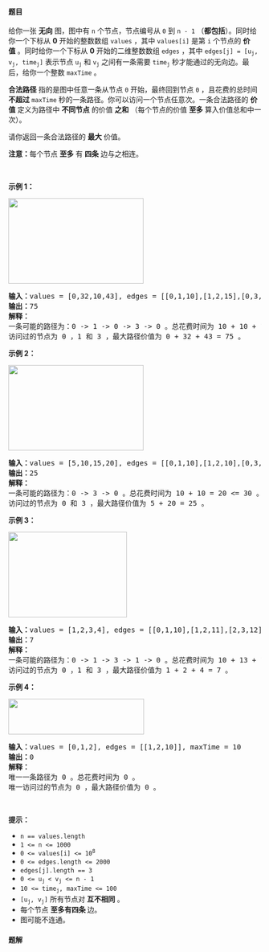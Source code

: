 #### 题目
<p>给你一张 <strong>无向</strong>&nbsp;图，图中有 <code>n</code>&nbsp;个节点，节点编号从 <code>0</code>&nbsp;到 <code>n - 1</code>&nbsp;（<strong>都包括</strong>）。同时给你一个下标从 <strong>0</strong>&nbsp;开始的整数数组&nbsp;<code>values</code>&nbsp;，其中&nbsp;<code>values[i]</code>&nbsp;是第 <code>i</code>&nbsp;个节点的 <strong>价值</strong>&nbsp;。同时给你一个下标从 <strong>0</strong>&nbsp;开始的二维整数数组&nbsp;<code>edges</code>&nbsp;，其中&nbsp;<code>edges[j] = [u<sub>j</sub>, v<sub>j</sub>, time<sub>j</sub>]</code>&nbsp;表示节点&nbsp;<code>u<sub>j</sub></code> 和&nbsp;<code>v<sub>j</sub></code>&nbsp;之间有一条需要&nbsp;<code>time<sub>j</sub></code>&nbsp;秒才能通过的无向边。最后，给你一个整数&nbsp;<code>maxTime</code>&nbsp;。</p>

<p><strong>合法路径</strong>&nbsp;指的是图中任意一条从节点&nbsp;<code>0</code>&nbsp;开始，最终回到节点 <code>0</code>&nbsp;，且花费的总时间 <strong>不超过</strong>&nbsp;<code>maxTime</code> 秒的一条路径。你可以访问一个节点任意次。一条合法路径的 <b>价值</b>&nbsp;定义为路径中 <strong>不同节点</strong>&nbsp;的价值 <strong>之和</strong>&nbsp;（每个节点的价值 <strong>至多</strong>&nbsp;算入价值总和中一次）。</p>

<p>请你返回一条合法路径的 <strong>最大</strong>&nbsp;价值。</p>

<p><strong>注意：</strong>每个节点 <strong>至多</strong>&nbsp;有 <strong>四条</strong>&nbsp;边与之相连。</p>

<p>&nbsp;</p>

<p><strong>示例 1：</strong></p>

<p><img alt="" src="https://assets.leetcode.com/uploads/2021/10/19/ex1drawio.png" style="width: 269px; height: 170px;" /></p>

<pre>
<b>输入：</b>values = [0,32,10,43], edges = [[0,1,10],[1,2,15],[0,3,10]], maxTime = 49
<b>输出：</b>75
<strong>解释：</strong>
一条可能的路径为：0 -&gt; 1 -&gt; 0 -&gt; 3 -&gt; 0 。总花费时间为 10 + 10 + 10 + 10 = 40 &lt;= 49 。
访问过的节点为 0 ，1 和 3 ，最大路径价值为 0 + 32 + 43 = 75 。
</pre>

<p><strong>示例 2：</strong></p>

<p><img alt="" src="https://assets.leetcode.com/uploads/2021/10/19/ex2drawio.png" style="width: 269px; height: 170px;" /></p>

<pre>
<b>输入：</b>values = [5,10,15,20], edges = [[0,1,10],[1,2,10],[0,3,10]], maxTime = 30
<b>输出：</b>25
<strong>解释：</strong>
一条可能的路径为：0 -&gt; 3 -&gt; 0 。总花费时间为 10 + 10 = 20 &lt;= 30 。
访问过的节点为 0 和 3 ，最大路径价值为 5 + 20 = 25 。
</pre>

<p><strong>示例 3：</strong></p>

<p><img alt="" src="https://assets.leetcode.com/uploads/2021/10/19/ex31drawio.png" style="width: 236px; height: 170px;" /></p>

<pre>
<b>输入：</b>values = [1,2,3,4], edges = [[0,1,10],[1,2,11],[2,3,12],[1,3,13]], maxTime = 50
<b>输出：</b>7
<strong>解释：</strong>
一条可能的路径为：0 -&gt; 1 -&gt; 3 -&gt; 1 -&gt; 0 。总花费时间为 10 + 13 + 13 + 10 = 46 &lt;= 50 。
访问过的节点为 0 ，1 和 3 ，最大路径价值为 1 + 2 + 4 = 7 。</pre>

<p><strong>示例 4：</strong></p>

<p><strong><img alt="" src="https://assets.leetcode.com/uploads/2021/10/21/ex4drawio.png" style="width: 270px; height: 71px;" /></strong></p>

<pre>
<b>输入：</b>values = [0,1,2], edges = [[1,2,10]], maxTime = 10
<b>输出：</b>0
<b>解释：</b>
唯一一条路径为 0 。总花费时间为 0 。
唯一访问过的节点为 0 ，最大路径价值为 0 。
</pre>

<p>&nbsp;</p>

<p><strong>提示：</strong></p>

<ul>
	<li><code>n == values.length</code></li>
	<li><code>1 &lt;= n &lt;= 1000</code></li>
	<li><code>0 &lt;= values[i] &lt;= 10<sup>8</sup></code></li>
	<li><code>0 &lt;= edges.length &lt;= 2000</code></li>
	<li><code>edges[j].length == 3 </code></li>
	<li><code>0 &lt;= u<sub>j </sub>&lt; v<sub>j</sub> &lt;= n - 1</code></li>
	<li><code>10 &lt;= time<sub>j</sub>, maxTime &lt;= 100</code></li>
	<li><code>[u<sub>j</sub>, v<sub>j</sub>]</code>&nbsp;所有节点对 <strong>互不相同</strong>&nbsp;。</li>
	<li>每个节点 <strong>至多有四条&nbsp;</strong>边。</li>
	<li>图可能不连通。</li>
</ul>


 #### 题解